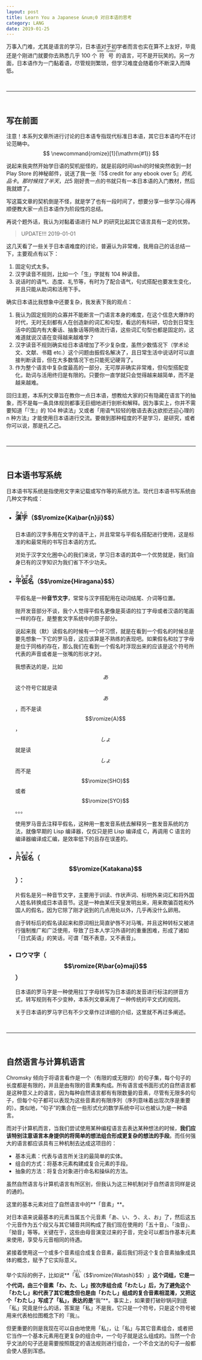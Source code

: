```yaml
---
layout: post
title: Learn You a Japanese &num;0 对日本语的思考
category: LANG
date: 2019-01-25
---
```


万事入门难，尤其是语言的学习，日本语对于初学者而言也实在算不上友好，毕竟还是个刚进门就要你去熟悉几乎 100 个
<ruby>符号<rt>$$letter : Symbol$$</rt></ruby>
的语言，可不是开玩笑的。另一方面，日本语作为一门黏着语，尽管规则繁琐，但学习难度会随着你不断深入而降低。

<br />

---

<br />

## 写在前面

注意！本系列文章所进行讨论的日本语专指现代标准日本语，其它日本语均不在讨论范畴中。
$$
\newcommand{romize}[1]{\mathrm{#1}}
$$

说起来我突然开始学日语的契机挺怪的，就是前段时间lashi的时候突然收到一封 Play Store 的神秘邮件，说送了我一张『5$ credit for any ebook over 5$』的礼品卡。那时候找了半天，比 5$ 刚好贵一点的书就只有一本日本语的入门教材，然后我就嫖了。

写这篇文章的契机倒是不怪，就是学了也有一段时间了，想要分享一些学习心得再顺便教大家一点日本语作为阶段性的总结。

再说个题外话，我认为对黏着语进行 NLP 的研究比起其它语言具有一定的优势。

> UPDATE!!! 2019-01-01

这几天看了一些关于日本语难度的讨论，普遍认为非常难，我用自己的话总结一下，主要观点有以下：

1. 固定句式太多。
2. 汉字读音不规则，比如一个「生」字就有 104 种读音。
3. 说话时的语气、态度、礼节等，有时为了配合语气，句式搭配也要发生变化，并且只能从助词和活用下手。

确实日本语比我想象中还要复杂，我发表下我的观点：

1. 我认为固定规则的众寡并不能断言一门语言本身的难度，在这个信息大爆炸的时代，无时无刻都有人在创造新的词汇和句型，看远的有科研，切合到日常生活中的国内有大秦话、抽象话等网络流行语，这些词汇句型也都是固定的，这难道就说汉语在变得越来越难学？
2. 汉字读音不规则确实给日本语增加了不少复杂度，虽然少数情况下（学术论文、文献、书籍 etc.）这个问题由振假名解决了，且日常生活中说话时可以直接判断读音，但在大多数情况下也只能死记硬背了。
3. 作为整个语言中复杂度最高的一部分，无可厚非确实非常难，但句型搭配变化，助词与活用终归是有限的。只要你一直学就只会觉得越来越简单，而不是越来越难。

回归主题，本系列文章旨在教你一点日本语，想教给大家的只有隐藏在语言下的抽象，而不是每一条具体规则都事无巨细地进行剖析和解释。因为事实上，你并不需要知道「『生』的 104 种读法」又或者「用语气较轻的敬语去表达欲拒还迎心理的 n 种方法」才能使用日本语进行交流。要做到那种程度的不是学习，是研究，或者你可以说，那是孔乙己。

<!--
> UPDATE!!! 2019-02-09

前几天在知乎上[发现了一些有趣的东西][DFA]——有人证明了『自然语言是正则语言』这一命题。其实关于『自然语言不是正则语言』这一命题已经被很多人证明过了，可以参考 Barbara.Partee 的这篇『[自然语言是有限状态语言？][NL-fsl]』，再通过『矛盾律』 $$\neg(P \wedge \neg P)$$ 即可证伪作者的证明。

为了知道他们在讨论什么我们首先需要了解一下**乔姆斯基谱系**的四种文法：

|文法|语言|自动机|
|-|-|-|
|无限制|递归可枚举语言|图灵机|
|上下文有关文法|上下文有关语言|线性有界非确定图灵机|
|上下文无关文法|上下文无关语言|非确定下推自动机|
|正则文法|正则语言|有限状态自动机|
-->

<br />

---

<br />


## 日本语书写系统

日本语书写系统是指使用文字来记载或写作等的系统方法。现代日本语书写系统由几种文字构成：

- ### <ruby>漢字<rt>かんじ</rt>（$$\romize{Ka\bar{n}ji}$$）</ruby>

	日本语的汉字多用在文字的语干上，并且常常与平假名搭配进行使用，这是标准的和最常用的书写日本语的方式。
	
	对处于汉字文化圈中心的我们来说，学习日本语的其中一个优势就是，我们自身已有的汉字知识为我们省下不少功夫。

- ### <ruby>平仮名<rt>ひらがな</rt>（$$\romize{Hiragana}$$）</ruby>
	
	平假名是一种**音节文字**，常常与汉字搭配用在动词结尾、介词等位置。
	
	抛开发音部分不谈，我个人觉得平假名更像是英语的拉丁字母或者汉语的笔画一样的存在，是整套文字系统中的原子部分。
	
	说起来我（默）读假名的时候有一个坏习惯，就是在看到一个假名的时候总是要先想象一下它的罗马音，这应该算是不熟练的表现吧。如果假名和拉丁字母是位于同格的存在，那么我们在看到一个假名时浮现出来的应该是这个符号所代表的声音或者是一张嘴的形状才对。
	
	我想表达的是，比如 $$あ$$ 这个符号它就是读 $$あ$$，而不是读 $$\romize{A}$$，$$しょ$$ 就是读 $$しょ$$ 而不是 $$\romize{SHO}$$ 或者 $$\romize{SYO}$$。。。
	
	使用罗马音去注释平假名，这种用一套发音系统去解释另一套发音系统的方法，就像早期的 Lisp 编译器，仅仅只是把 Lisp 编译成 C，再调用 C 语言的编译器编译成汇编，是效率低下的且存在误差的。
	
- ### <ruby>片仮名<rt>カタカナ</rt></ruby>（$$\romize{Katakana}$$）：

	片假名是另一种音节文字，主要用于训读、作状声词、标明外来词汇和将外国人姓名转换成日本语音节。这是一种由某任天皇发明出来，用来欺骗百姓和外国人的假名，因为它除了刚才说到的几点用处以外，几乎再没什么卵用。
	
	由于转标后的假名读起来和原词相比简直驴唇不对马嘴，并且这种转标又被进行强制推广和广泛使用，导致了日本人学习外语时的重重困难，形成了诸如「日式英语」的笑话，可谓「既不表意，又不表音」。

- ### ロウマ字（$$\romize{R\bar{o}maji}$$）

	日本语的罗马字是一种使用拉丁字母转写为日本语的发音进行标注的拼音方式，转写规则有不少变种，本系列文章采用了一种传统的平文式的规则。
	
	关于日本语的罗马字已有不少文章作过详细的介绍，这里就不再过多阐述。

<br />

---

<br />

## 自然语言与计算机语言

Chromsky 倾向于将语言看作是一个（有限的或无限的）的句子集，每个句子的长度都是有限的，并且是由有限的音素集构成。所有语言或书面形式的自然语言都是这种意义上的语言，因为每种自然语言都有有限数量的音素，尽管有无限多的句子，但每个句子都可以表现为这些音素的有限序列（序列意味着出现次序是重要的）。类似地，“句子”的集合在一些形式化的数学系统中可以也被认为是一种语言。

而对于计算机而言，当我们尝试使用某种编程语言去表达某种想法的时候，**我们应该特别注意语言本身提供的将简单的想法组合形成更复杂的想法的手段**。而任何强大的语言都应该具有三种机制去达成这项目的：

- 基本元素：代表与语言所关注的最简单的实体。
- 组合的方式：将基本元素构建成复合元素的手段。
- 抽象的方法：将复合对象进行命名和操纵的方法。

虽然自然语言与计算机语言有所区别，但我认为这三种机制对于自然语言同样是说的通的。

这里的基本元素对应了自然语言中的**「音素」**。

对日本语来说最基本的元素当属五个元音素「あ、い、う、え、お」了，然后这五个元音作为五个段又与其它辅音共同构成了我们现在使用的「五十音」、「浊音」、「拗音」等等。关键在于，这些由母音演变过来的子音，完全可以都当作基本元素来使用，享受与元音相同的待遇。

紧接着使用这一个或多个音素组合成复合音素，最后我们将这个复合音素抽象成具体的概念，赋予了它实际意义。

举个实际的例子，比如说**「<ruby>私<rt>わたし</rt>（$$\romize{Watashi}$$）</ruby>」**这个词组，它是一个代词，由三个音素「わ、た、し」按次序组合成「わたし」后，为了避免这个「わたし」和代表了其它概念但也是由「わたし」组成的复合音素相混淆，又把这个「わたし」写成了「私」，表达的是**“我”**。事实上，如果要打破砂锅问到底「私」究竟是什么的话，答案是「私」不是我，它只是一个符号，只是这个符号被用来代表柏拉图概念下的『我』。

但更重要的则是我现在可以自由地使用「私」，让「私」与其它音素组合，或者把它当作一个基本元素用在更复杂的组合中，一个句子就是这么组成的。当然一个合乎文法的句子还是需要按照既定的语法规则进行组合，一个不合文法的句子一般都会使人感到浑惑。

[DFA]: https://www.zhihu.com/question/22532718/answer/79576405
[NL-fsl]: http://people.umass.edu/partee/726_04/lectures/Lecture%2013%20revised%20Are%20NLs%20Finite-state.pdf
